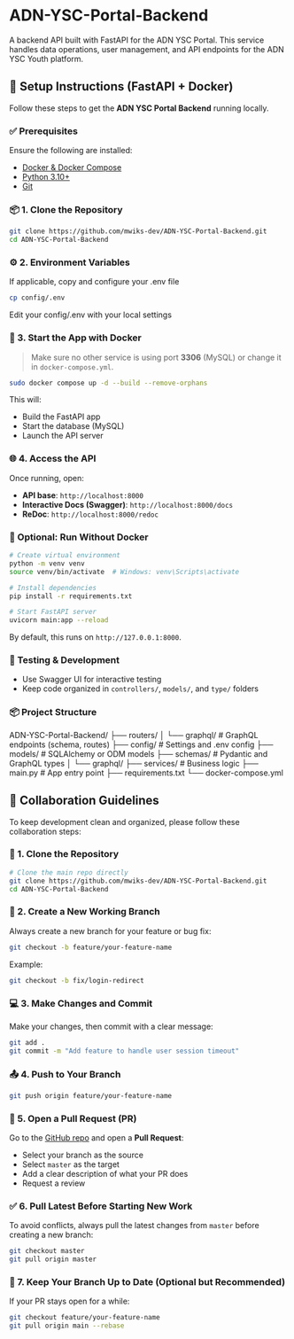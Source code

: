 # ADN-YSC-Portal-Backend
A backend API built with FastAPI for the ADN YSC Portal. This service handles data operations, user management, and API endpoints for the ADN YSC Youth platform.

## 🚀 Setup Instructions (FastAPI + Docker)
Follow these steps to get the **ADN YSC Portal Backend** running locally.

### ✅ Prerequisites
Ensure the following are installed:
* [Docker & Docker Compose](https://docs.docker.com/get-docker/)
* [Python 3.10+](https://www.python.org/downloads/)
* [Git](https://git-scm.com/)

### 📦 1. Clone the Repository

```bash
git clone https://github.com/mwiks-dev/ADN-YSC-Portal-Backend.git
cd ADN-YSC-Portal-Backend
```

### ⚙️ 2. Environment Variables
If applicable, copy and configure your .env file
```bash
cp config/.env
```
Edit your config/.env with your local settings

### 🐳 3. Start the App with Docker
> Make sure no other service is using port **3306** (MySQL) or change it in `docker-compose.yml`.

```bash
sudo docker compose up -d --build --remove-orphans
```
This will:

* Build the FastAPI app
* Start the database (MySQL)
* Launch the API server

### 🌐 4. Access the API
Once running, open:
* **API base**: `http://localhost:8000`
* **Interactive Docs (Swagger)**: `http://localhost:8000/docs`
* **ReDoc**: `http://localhost:8000/redoc`


### 🐍 Optional: Run Without Docker
```bash
# Create virtual environment
python -m venv venv
source venv/bin/activate  # Windows: venv\Scripts\activate

# Install dependencies
pip install -r requirements.txt

# Start FastAPI server
uvicorn main:app --reload
```

By default, this runs on `http://127.0.0.1:8000`.

### 🧪 Testing & Development
* Use Swagger UI for interactive testing
* Keep code organized in `controllers/`, `models/`, and `type/` folders

### 📦 Project Structure
ADN-YSC-Portal-Backend/
├── routers/
│   └── graphql/              # GraphQL endpoints (schema, routes)
├── config/                  # Settings and .env config
├── models/                  # SQLAlchemy or ODM models
├── schemas/                 # Pydantic and GraphQL types
│   └── graphql/
├── services/                # Business logic
├── main.py                  # App entry point
├── requirements.txt
└── docker-compose.yml



## 🤝 Collaboration Guidelines
To keep development clean and organized, please follow these collaboration steps:
### 🔀 1. Clone the Repository
```bash
# Clone the main repo directly
git clone https://github.com/mwiks-dev/ADN-YSC-Portal-Backend.git
cd ADN-YSC-Portal-Backend
```

### 🌱 2. Create a New Working Branch
Always create a new branch for your feature or bug fix:
```bash
git checkout -b feature/your-feature-name
```
Example:
```bash
git checkout -b fix/login-redirect
```

### 💻 3. Make Changes and Commit
Make your changes, then commit with a clear message:
```bash
git add .
git commit -m "Add feature to handle user session timeout"
```

### 📤 4. Push to Your Branch
```bash
git push origin feature/your-feature-name
```

### 🚀 5. Open a Pull Request (PR)
Go to the [GitHub repo](https://github.com/mwiks-dev/ADN-YSC-Portal-Backend) and open a **Pull Request**:
* Select your branch as the source
* Select `master` as the target
* Add a clear description of what your PR does
* Request a review

### ✅ 6. Pull Latest Before Starting New Work
To avoid conflicts, always pull the latest changes from `master` before creating a new branch:
```bash
git checkout master
git pull origin master
```

### 🧹 7. Keep Your Branch Up to Date (Optional but Recommended)
If your PR stays open for a while:
```bash
git checkout feature/your-feature-name
git pull origin main --rebase
```
